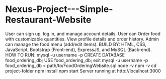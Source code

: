 # Nexus-Project---Simple-Restaurant-Website
User can sign up, log in, and manage account details.
User can Order food with customizable quantities.
View profile details and order history.
Admin can manage the food menu (add/edit items).
BUILD BY: 
HTML, CSS, JavaScript, Bootstrap (Front-end), ExpressJS, and MySQL (Back-end).
HOW TO RUN: 
mysql -u username -p
CREATE DATABASE food_ordering_db;
USE food_ordering_db;
exit
mysql -u username -p food_ordering_db < path/to/FoodOrderingWebsite.sql
node -v
npm -v
cd project-folder
npm install
npm start
Server running at http://localhost:3000
